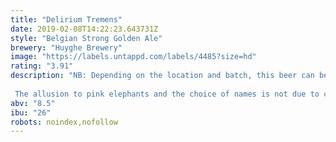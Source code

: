 ```yaml
---
title: "Delirium Tremens"
date: 2019-02-08T14:22:23.643731Z
style: "Belgian Strong Golden Ale"
brewery: "Huyghe Brewery"
image: "https://labels.untappd.com/labels/4485?size=hd"
rating: "3.91"
description: "NB: Depending on the location and batch, this beer can be either 8.5% or 8.7%. Please do not post an edit request asking to change it from one to the other.  The allusion to pink elephants and the choice of names is not due to chance. With a particular character, the unique taste of  results from the use of three different kinds of yeast. The result is a finish of peppery bitterness without aggression. The gray bottle hides a mystery awaiting discovery by the none faint of heart."
abv: "8.5"
ibu: "26"
robots: noindex,nofollow
---
```

